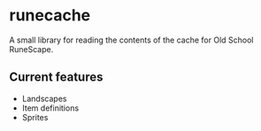 # runecache
A small library for reading the contents of the cache for Old School RuneScape.

## Current features
* Landscapes
* Item definitions
* Sprites
